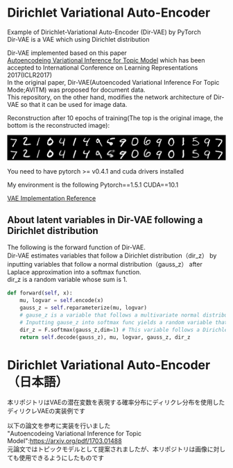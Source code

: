# Dirichlet Variational Auto-Encoder
Example of Dirichlet-Variational Auto-Encoder (Dir-VAE) by PyTorch  
Dir-VAE is a VAE which using Dirichlet distribution  

Dir-VAE implemented based on this paper  
[Autoencodeing Variational Inference for Topic Model](https://arxiv.org/pdf/1703.01488) which has been accepted to International Conference on Learning Representations 2017(ICLR2017)  
In the original paper, Dir-VAE(Autoencoded Variational Inference For Topic Mode;AVITM) was proposed for document data.   
This repository, on the other hand, modifies the network architecture of Dir-VAE so that it can be used for image data.  

Reconstruction after 10 epochs of training(The top is the original image, the bottom is the reconstructed image):
<div>
	<img src='/image/recon_9.png'>
</div>

You need to have pytorch >= v0.4.1 and cuda drivers installed

My environment is the following
Pytorch==1.5.1
CUDA==10.1  

[VAE Implementation Reference](https://github.com/pytorch/examples/blob/main/vae/main.py)  

## About latent variables in Dir-VAE following a Dirichlet distribution  
The following is the forward function of Dir-VAE.  
Dir-VAE estimates variables that follow a Dirichlet distribution（dir_z） by inputting variables that follow a normal distribution（gauss_z） after Laplace approximation into a softmax function.  
dir_z is a random variable whose sum is 1.
```python:dir_vae.py
def forward(self, x):
    mu, logvar = self.encode(x)
    gauss_z = self.reparameterize(mu, logvar) 
    # gause_z is a variable that follows a multivariate normal distribution
    # Inputting gause_z into softmax func yields a random variable that follows a Dirichlet distribution (Softmax func are used in decoder)
    dir_z = F.softmax(gauss_z,dim=1) # This variable follows a Dirichlet distribution
    return self.decode(gauss_z), mu, logvar, gauss_z, dir_z
```

# Dirichlet Variational Auto-Encoder（日本語）
本リポジトリはVAEの潜在変数を表現する確率分布にディリクレ分布を使用したディリクレVAEの実装例です  

以下の論文を参考に実装を行いました  
"Autoencodeing Variational Inference for Topic Model":https://arxiv.org/pdf/1703.01488  
元論文ではトピックモデルとして提案されましたが、本リポジトリは画像に対しても使用できるようにしたものです
